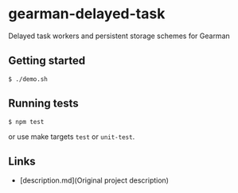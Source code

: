 # gearman-delayed-task

Delayed task workers and persistent storage schemes for Gearman

## Getting started

    $ ./demo.sh

## Running tests

    $ npm test

or use make targets `test` or `unit-test`.

## Links

* [description.md](Original project description)
